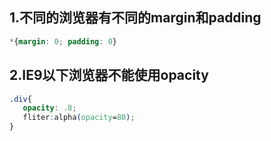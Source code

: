 ## 1.不同的浏览器有不同的margin和padding

```css
*{margin: 0; padding: 0}
```



## 2.IE9以下浏览器不能使用opacity

```css
.div{
   opacity: .8;
   fliter:alpha(opacity=80);      
}
```

